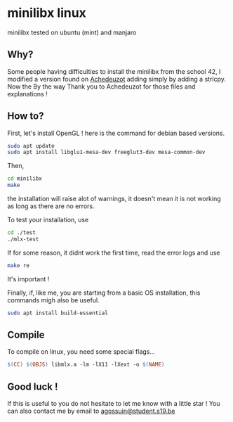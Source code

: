 # minilibx linux
minilibx tested on ubuntu (mint) and manjaro

## Why?
Some people having difficulties to install the minilibx from the school 42, I modified a version found on [Achedeuzot](https://achedeuzot.me/2014/12/20/installer-la-minilibx/) adding simply by adding a strlcpy.
Now the 
By the way Thank you to Achedeuzot for those files and explanations !

## How to?
First, let's install OpenGL ! here is the command for debian based versions.
```bash
sudo apt update
sudo apt install libglu1-mesa-dev freeglut3-dev mesa-common-dev
```

Then,
```bash
cd minilibx
make
```
the installation will raise alot of warnings, it doesn't mean it is not working as long as there are no errors.

To test your installation, use
```bash
cd ./test
./mlx-test
```

If for some reason, it didnt work the first time, read the error logs and use
```bash
make re
```
It's important ! 

Finally, if, like me, you are starting from a basic OS installation, this commands migh also be useful.
```bash
sudo apt install build-essential
```
## Compile
To compile on linux, you need some special flags...
```Makefile
$(CC) $(OBJS) libmlx.a -lm -lX11 -lXext -o $(NAME)
```
## Good luck !
If this is useful to you do not hesitate to let me know with a little star !
You can also contact me by email to agossuin@student.s19.be
